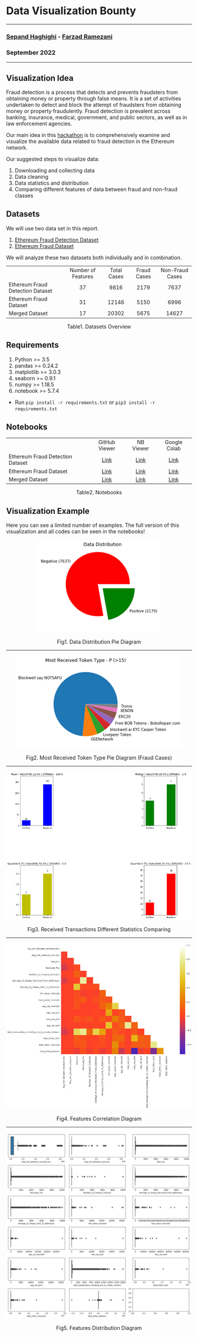 # Data Visualization Bounty

--------------

### [Sepand Haghighi](https://github.com/sepandhaghighi) - [Farzad Ramezani](https://github.com/Farziiii)

### September 2022

--------------

## Visualization Idea

Fraud detection is a process that detects and prevents fraudsters from obtaining money or property through false means. It is a set of activities undertaken to detect and block the attempt of fraudsters from obtaining money or property fraudulently. Fraud detection is prevalent across banking, insurance, medical, government, and public sectors, as well as in law enforcement agencies. 

Our main idea in this [hackathon](https://gitcoin.co/issue/29302) is to comprehensively examine and visualize the available data related to fraud detection in the Ethereum network.

Our suggested steps to visualize data:

1. Downloading and collecting data
2. Data cleaning
3. Data statistics and distribution
4. Comparing different features of data between fraud and non-fraud classes

## Datasets

We will use two data set in this report.

1. [Ethereum Fraud Detection Dataset](https://www.kaggle.com/datasets/vagifa/ethereum-frauddetection-dataset)
2. [Ethereum Fraud Dataset](https://www.kaggle.com/datasets/gescobero/ethereum-fraud-dataset)

We will analyze these two datasets both individually and in combination.

<div style="text-align:center;" align="center">
	<table style="text-align:center;border-collapse:collapse;">
		<th>
			<td>Number of Features</td>
			<td>Total Cases</td>
			<td>Fraud Cases</td>
			<td>Non-Fraud Cases</td>
		</th>
		<tr>
			<td style="text-align:left;">Ethereum Fraud Detection Dataset</td>
			<td>37</td>
			<td>9816</td>
			<td>2179</td>
			<td>7637</td>
		</tr>
		<tr>
			<td style="text-align:left;">Ethereum Fraud Dataset</td>
			<td>31</td>
			<td>12146</td>
			<td>5150</td>
			<td>6996</td>
		</tr>
		<tr>
			<td style="text-align:left;">Merged Dataset</td>
			<td>17</td>
			<td>20302</td>
			<td>5675</td>
			<td>14627</td>
		</tr>
	</table>
	<p>Table1. Datasets Overview</p>
</div>


## Requirements

1. Python >= 3.5
2. pandas >= 0.24.2
3. matplotlib >= 3.0.3
4. seaborn >= 0.9.1
5. numpy >= 1.18.5
6. notebook >= 5.7.4

- Run `pip install -r requirements.txt` or `pip3 install -r requirements.txt`

## Notebooks

<div style="text-align:center;" align="center">
	<table style="text-align:center;border-collapse:collapse;">
		<th>
			<td>GitHub Viewer</td>
			<td>NB Viewer</td>
			<td>Google Colab</td>
		</th>
		<tr>
			<td style="text-align:left;">Ethereum Fraud Detection Dataset</td>
			<td><a href="https://github.com/sepandhaghighi/Data-Visualization-Metamorphosis/blob/master/1.ipynb">Link</a></td>
			<td><a href="https://nbviewer.org/github/sepandhaghighi/Data-Visualization-Metamorphosis/blob/master/1.ipynb">Link</a></td>
			<td><a href="https://colab.research.google.com/github/sepandhaghighi/Data-Visualization-Metamorphosis/blob/master">Link</a></td>
		</tr>
		<tr>
			<td style="text-align:left;">Ethereum Fraud Dataset</td>
			<td><a href="https://github.com/sepandhaghighi/Data-Visualization-Metamorphosis/blob/master/2.ipynb">Link</a></td>
			<td><a href="https://nbviewer.org/github/sepandhaghighi/Data-Visualization-Metamorphosis/blob/master/2.ipynb">Link</a></td>
			<td><a href="https://colab.research.google.com/github/sepandhaghighi/Data-Visualization-Metamorphosis/blob/master">Link</a></td>
		</tr>
		<tr>
			<td style="text-align:left;">Merged Dataset</td>
			<td><a href="https://github.com/sepandhaghighi/Data-Visualization-Metamorphosis/blob/master/3.ipynb">Link</a></td>
			<td><a href="https://nbviewer.org/github/sepandhaghighi/Data-Visualization-Metamorphosis/blob/master/3.ipynb">Link</a></td>
			<td><a href="https://colab.research.google.com/github/sepandhaghighi/Data-Visualization-Metamorphosis/blob/master">Link</a></td>
		</tr>
	</table>
	<p>Table2. Notebooks</p>
</div>

## Visualization Example

Here you can see a limited number of examples. The full version of this visualization and all codes can be seen in the notebooks!

<div style="text-align:center;" align="center">
<img src="images/pie1.png">
<p>Fig1. Data Distribution Pie Diagram</p>
<hr/>

<img src="images/pie2.png">
<p>Fig2. Most Received Token Type Pie Diagram (Fraud Cases)</p>
<hr/>

<img src="images/hist.png">
<p>Fig3. Received Transactions Different Statistics Comparing</p>
<hr/>

<img src="images/corr.png">
<p>Fig4. Features Correlation Diagram</p>
<hr/>

<img src="images/box.png">
<p>Fig5. Features Distribution Diagram</p>
</div>


